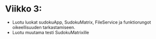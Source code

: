 # Viikko 3:
- Luotu luokat sudokuApp, SudokuMatrix, FileService ja funktiorungot oikeellisuuden tarkastamiseen.
- Luotu muutama testi SudokuMatrixille
